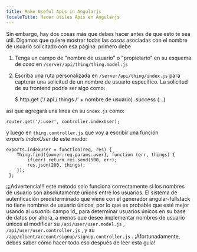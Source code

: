 ```yaml
---
title: Make Useful Apis in Angularjs
localeTitle: Hacer útiles Apis en Angularjs
---
```

Sin embargo, hay dos cosas más que debes hacer antes de que esto te sea útil. Digamos que quiere mostrar todas las _cosas_ asociadas con el nombre de usuario solicitado con esa página: primero debe

1.  Tenga un campo de "nombre de usuario" o "propietario" en su esquema de _cosa_ en `/server/api/thing/thing.model.js`
    
2.  Escriba una ruta personalizada en `/server/api/thing/index.js` para capturar una solicitud de un nombre de usuario específico. La solicitud de su frontend podría ser algo como:
    
    $ http.get ('/ api / things /' + nombre de usuario) .success (...)
    

así que agregará una línea en su `index.js` como:
```
router.get('/:user', controller.indexUser); 
```

y luego en `thing.controller.js` que voy a escribir una función _exports.indexUser_ de este modo:
```
exports.indexUser = function(req, res) { 
    Thing.find({owner:req.params.user}, function (err, things) { 
        if(err) return res.send(500, err); 
        res.json(200, things); 
    }); 
 }; 
```

¡¡¡Advertencia!!! este método solo funciona correctamente si los nombres de usuario son absolutamente únicos entre los usuarios. El sistema de autenticación predeterminado que viene con el generador angular-fullstack no tiene nombres de usuario únicos, por lo que es probable que esté mejor usando al _usuario._ campo id\_ para determinar usuarios únicos en su base de datos por ahora, a menos que desee implementar nombres de usuario únicos al modificar su `/api/user/user.model.js` , `/api/user/user.controller.js` , y su `/app/client/account/signup/signup.controller.js` . ¡Afortunadamente, debes saber cómo hacer todo eso después de leer esta guía!